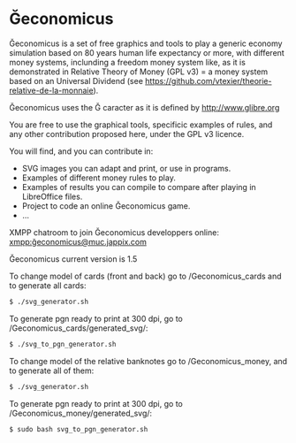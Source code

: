 # Ğeconomicus
Ğeconomicus is a set of free graphics and tools to play a generic economy simulation based on 80 years human life expectancy or more, with different money systems, inclunding a freedom money system like, as it is demonstrated in Relative Theory of Money (GPL v3) = a money system based on an Universal Dividend (see https://github.com/vtexier/theorie-relative-de-la-monnaie).

Ğeconomicus uses the Ğ caracter as it is defined by http://www.glibre.org

You are free to use the graphical tools, specificic examples of rules, and any other contribution proposed here, under the GPL v3 licence.

You will find, and you can contribute in:

- SVG images you can adapt and print, or use in programs.
- Examples of different money rules to play.
- Examples of results you can compile to compare after playing in LibreOffice files.
- Project to code an online Ğeconomicus game.
- …

XMPP chatroom to join Ğeconomicus developpers online: [xmpp:ğeconomicus@muc.jappix.com](ğeconomicus@muc.jappix.com)

Ğeconomicus current version is 1.5

To change model of cards (front and back) go to /Geconomicus_cards and to generate all cards:

```bash
$ ./svg_generator.sh
```

To generate pgn ready to print at 300 dpi, go to /Geconomicus_cards/generated_svg/:

```bash
$ ./svg_to_pgn_generator.sh
```

To change model of the relative banknotes go to /Geconomicus_money, and to generate all of them:

```bash
$ ./svg_generator.sh
```

To generate pgn ready to print at 300 dpi, go to /Geconomicus_money/generated_svg/:

```bash
$ sudo bash svg_to_pgn_generator.sh
```
